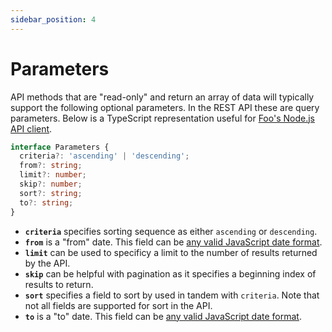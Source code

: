 ```yaml
---
sidebar_position: 4
---
```


# Parameters

API methods that are "read-only" and return an array of data will typically support the following optional parameters. In the REST API these are query parameters. Below is a TypeScript representation useful for [Foo's Node.js API client](../api-client).

```typescript
interface Parameters {
  criteria?: 'ascending' | 'descending';
  from?: string;
  limit?: number;
  skip?: number;
  sort?: string;
  to?: string;
}
```

- **`criteria`** specifies sorting sequence as either `ascending` or `descending`.
- **`from`** is a "from" date. This field can be [any valid JavaScript date format](https://www.w3schools.com/js/js_date_formats.asp).
- **`limit`** can be used to specificy a limit to the number of results returned by the API.
- **`skip`** can be helpful with pagination as it specifies a beginning index of results to return.
- **`sort`** specifies a field to sort by used in tandem with `criteria`. Note that not all fields are supported for sort in the API.
- **`to`** is a "to" date. This field can be [any valid JavaScript date format](https://www.w3schools.com/js/js_date_formats.asp).
